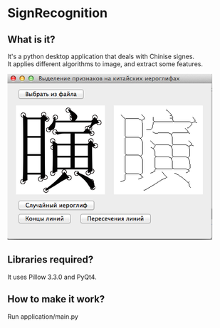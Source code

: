 # SignRecognition
## What is it?
  It's a python desktop application that deals with Chinise signes. <br />
  It applies different algorithms to image, and extract some features.
  
  
  ![alt tag](https://raw.githubusercontent.com/ava-katushka/SignRecognition/master/app_picture.png)
  
## Libraries required?
  It uses Pillow 3.3.0 and PyQt4.
  
  
## How to make it work?

  Run application/main.py
